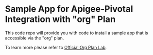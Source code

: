 # Sample App for Apigee-Pivotal Integration with "org" Plan

This code repo will provide you with code to install a sample app that is accessible via the "org" plan.

To learn more please refer to [Official Org Plan Lab](https://github.com/apigeekdemos/apigee-s1p-labs/tree/master/Lab%201%20-%20Proxy%20a%20CF%20app%20using%20Edge%20(Org%20plan)).
